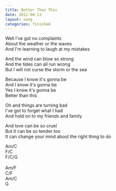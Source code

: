 ```yaml
---
title: Better Than This
date: 2012-08-13
layout: song
categories: finished
---
```


Well I've got no complaints  
About the weather or the waves  
And I'm learning to laugh at my mistakes

And the wind can blow so strong  
And the tides can all run wrong  
But I will not curse the storm or the sea

<div class="chorus">
  Because I know it's gonna be<br/>
  And I know it's gonna be<br/>
  Yes I know it's gonna be<br/>
  Better than this
</div>

Oh and things are turning bad  
I've got to forget what I had  
And hold on to my friends and family

And love can be so cruel  
But it can be so tender too  
It can change your mind about the right thing to do

<div class="chords">
  Am/C<br/>
  F/C<br/>
  F/C/G<br/>
  <br/>
  Am/F<br/>
  C/F<br/>
  Am/C<br/>
  G
</div>

